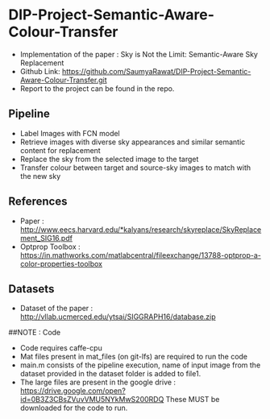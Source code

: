 # DIP-Project-Semantic-Aware-Colour-Transfer
* Implementation of the paper : Sky is Not the Limit: Semantic-Aware Sky Replacement
* Github Link: https://github.com/SaumyaRawat/DIP-Project-Semantic-Aware-Colour-Transfer.git
* Report to the project can be found in the repo. 

## Pipeline 
* Label Images with FCN model
* Retrieve images with diverse sky appearances and similar semantic content for replacement
* Replace the sky from the selected image to the target
* Transfer colour between target and source-sky images to match with the new sky

## References 
* Paper : http://www.eecs.harvard.edu/*kalyans/research/skyreplace/SkyReplacement_SIG16.pdf
* Optprop Toolbox : https://in.mathworks.com/matlabcentral/fileexchange/13788-optprop-a-color-properties-toolbox

## Datasets 
* Dataset of the paper : http://vllab.ucmerced.edu/ytsai/SIGGRAPH16/database.zip 

##NOTE : Code 
* Code requires caffe-cpu
* Mat files present in mat_files (on git-lfs) are required to run the code
* main.m consists of the pipeline execution, name of input image from the dataset provided in the dataset folder is added to file1. 
* The large files are present in the google drive : https://drive.google.com/open?id=0B3Z3CBsZVuvVMU5NYkMwS200RDQ
These MUST be downloaded for the code to run.
